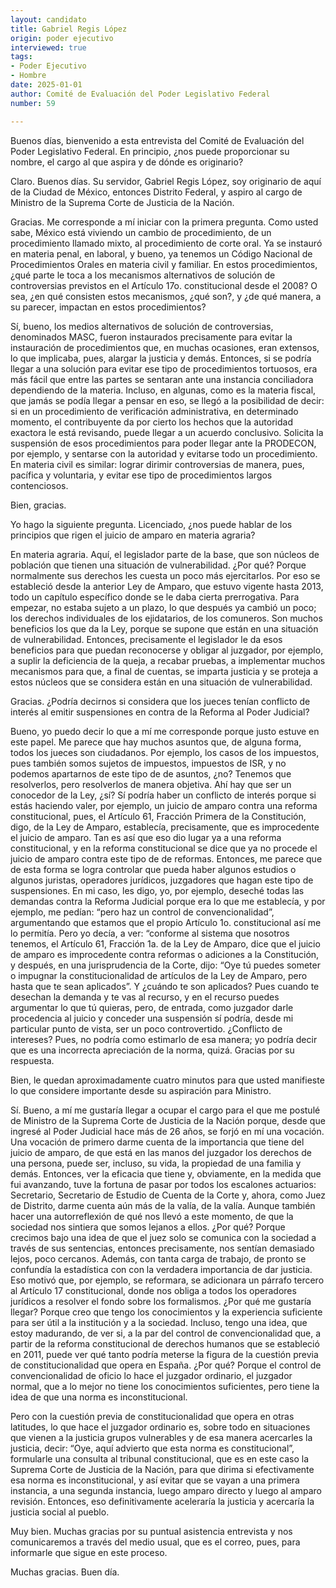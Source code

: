 ```yaml
---
layout: candidato
title: Gabriel Regis López
origin: poder ejecutivo
interviewed: true
tags:
- Poder Ejecutivo
- Hombre
date: 2025-01-01
author: Comité de Evaluación del Poder Legislativo Federal
number: 59

---
```


Buenos días, bienvenido a esta entrevista del Comité de Evaluación del Poder Legislativo Federal. En principio, ¿nos puede proporcionar su nombre, el cargo al que aspira y de dónde es originario?

Claro. Buenos días. Su servidor, Gabriel Regis López, soy originario de aquí de la Ciudad de México, entonces Distrito Federal, y aspiro al cargo de Ministro de la Suprema Corte de Justicia de la Nación.

Gracias. Me corresponde a mí iniciar con la primera pregunta. Como usted sabe, México está viviendo un cambio de procedimiento, de un procedimiento llamado mixto, al procedimiento de corte oral. Ya se instauró en materia penal, en laboral, y bueno, ya tenemos un Código Nacional de Procedimientos Orales en materia civil y familiar. En estos procedimientos, ¿qué parte le toca a los mecanismos alternativos de solución de controversias previstos en el Artículo 17o. constitucional desde el 2008? O sea, ¿en qué consisten estos mecanismos, ¿qué son?, y ¿de qué manera, a su parecer, impactan en estos procedimientos?

Sí, bueno, los medios alternativos de solución de controversias, denominados MASC, fueron instaurados precisamente para evitar la instauración de procedimientos que, en muchas ocasiones, eran extensos, lo que implicaba, pues, alargar la justicia y demás. Entonces, si se podría llegar a una solución para evitar ese tipo de procedimientos tortuosos, era más fácil que entre las partes se sentaran ante una instancia conciliadora dependiendo de la materia. Incluso, en algunas, como es la materia fiscal, que jamás se podía llegar a pensar en eso, se llegó a la posibilidad de decir: si en un procedimiento de verificación administrativa, en determinado momento, el contribuyente da por cierto los hechos que la autoridad exactora le está revisando, puede llegar a un acuerdo conclusivo. Solicita la suspensión de esos procedimientos para poder llegar ante la PRODECON, por ejemplo, y sentarse con la autoridad y evitarse todo un procedimiento. En materia civil es similar: lograr dirimir controversias de manera, pues, pacífica y voluntaria, y evitar ese tipo de procedimientos largos contenciosos.

Bien, gracias.

Yo hago la siguiente pregunta. Licenciado, ¿nos puede hablar de los principios que rigen el juicio de amparo en materia agraria?

En materia agraria. Aquí, el legislador parte de la base, que son núcleos de población que tienen una situación de vulnerabilidad. ¿Por qué? Porque normalmente sus derechos les cuesta un poco más ejercitarlos. Por eso se estableció desde la anterior Ley de Amparo, que estuvo vigente hasta 2013, todo un capítulo específico donde se le daba cierta prerrogativa. Para empezar, no estaba sujeto a un plazo, lo que después ya cambió un poco; los derechos individuales de los ejidatarios, de los comuneros. Son muchos beneficios los que da la Ley, porque se supone que están en una situación de vulnerabilidad. Entonces, precisamente el legislador le da esos beneficios para que puedan reconocerse y obligar al juzgador, por ejemplo, a suplir la deficiencia de la queja, a recabar pruebas, a implementar muchos mecanismos para que, a final de cuentas, se imparta justicia y se proteja a estos núcleos que se considera están en una situación de vulnerabilidad.

Gracias. ¿Podría decirnos si considera que los jueces tenían conflicto de interés al emitir suspensiones en contra de la Reforma al Poder Judicial?

Bueno, yo puedo decir lo que a mí me corresponde porque justo estuve en este papel. Me parece que hay muchos asuntos que, de alguna forma, todos los jueces son ciudadanos. Por ejemplo, los casos de los impuestos, pues también somos sujetos de impuestos, impuestos de ISR, y no podemos apartarnos de este tipo de de asuntos, ¿no? Tenemos que resolverlos, pero resolverlos de manera objetiva. Ahí hay que ser un conocedor de la Ley, ¿sí? Sí podría haber un conflicto de interés porque si estás haciendo valer, por ejemplo, un juicio de amparo contra una reforma constitucional, pues, el Artículo 61, Fracción Primera de la Constitución, digo, de la Ley de Amparo, establecía, precisamente, que es improcedente el juicio de amparo. Tan es así que eso dio lugar ya a una reforma constitucional, y en la reforma constitucional se dice que ya no procede el juicio de amparo contra este tipo de de reformas. Entonces, me parece que de esta forma se logra controlar que pueda haber algunos estudios o algunos juristas, operadores jurídicos, juzgadores que hagan este tipo de suspensiones. 
En mi caso, les digo, yo, por ejemplo, deseché todas las demandas contra la Reforma Judicial porque era lo que me establecía, y por ejemplo, me pedían: “pero haz un control de convencionalidad”, argumentando que estamos que el propio Artículo 1o. constitucional así me lo permitía. Pero yo decía, a ver: “conforme al sistema que nosotros tenemos, el Artículo 61, Fracción 1a. de la Ley de Amparo, dice que el juicio de amparo es improcedente contra reformas o adiciones a la Constitución, y después, en una jurisprudencia de la Corte, dijo: “Oye tú puedes someter o impugnar la constitucionalidad de artículos de la Ley de Amparo, pero hasta que te sean aplicados”. Y ¿cuándo te son aplicados? Pues cuando te desechan la demanda y te vas al recurso, y en el recurso puedes argumentar lo que tú quieras, pero, de entrada, como juzgador darle procedencia al juicio y conceder una suspensión sí podría, desde mi particular punto de vista, ser un poco controvertido. ¿Conflicto de intereses? Pues, no podría como estimarlo de esa manera; yo podría decir que es una incorrecta apreciación de la norma, quizá.
Gracias por su respuesta.

Bien, le quedan aproximadamente cuatro minutos para que usted manifieste lo que considere importante desde su aspiración para Ministro.

Sí. Bueno, a mí me gustaría llegar a ocupar el cargo para el que me postulé de Ministro de la Suprema Corte de Justicia de la Nación porque, desde que ingresé al Poder Judicial hace más de 26 años, se forjó en mí una vocación. Una vocación de primero darme cuenta de la importancia que tiene del juicio de amparo, de que está en las manos del juzgador los derechos de una persona, puede ser, incluso, su vida, la propiedad de una familia y demás. Entonces, ver la eficacia que tiene y, obviamente, en la medida que fui avanzando, tuve la fortuna de pasar por todos los escalones actuarios: Secretario, Secretario de Estudio de Cuenta de la Corte y, ahora, como Juez de Distrito, darme cuenta aún más de la valía, de la valía. Aunque también hacer una autorreflexión de qué nos llevó a este momento, de que la sociedad nos sintiera que somos lejanos a ellos. ¿Por qué? Porque crecimos bajo una idea de que el juez solo se comunica con la sociedad a través de sus sentencias, entonces precisamente, nos sentían demasiado lejos, poco cercanos. 
Además, con tanta carga de trabajo, de pronto se confundía la estadística con con la verdadera importancia de dar justicia. Eso motivó que, por ejemplo, se reformara, se adicionara un párrafo tercero al Artículo 17 constitucional, donde nos obliga a todos los operadores jurídicos a resolver el fondo sobre los formalismos. ¿Por qué me gustaría llegar? Porque creo que tengo los conocimientos y la experiencia suficiente para ser útil a la institución y a la sociedad. Incluso, tengo una idea, que estoy madurando, de ver si, a la par del control de convencionalidad que, a partir de la reforma constitucional de derechos humanos que se estableció en 2011, puede ver qué tanto podría meterse la figura de la cuestión previa de constitucionalidad que opera en España. ¿Por qué? Porque el control de convencionalidad de oficio lo hace el juzgador ordinario, el juzgador normal, que a lo mejor no tiene los conocimientos suficientes, pero tiene la idea de que una norma es inconstitucional.

Pero con la cuestión previa de constitucionalidad que opera en otras latitudes, lo que hace el juzgador ordinario es, sobre todo en situaciones que vienen a la justicia grupos vulnerables y de esa manera acercarles la justicia, decir: “Oye, aquí advierto que esta norma es constitucional”, formularle una consulta al tribunal constitucional, que es en este caso la Suprema Corte de Justicia de la Nación, para que dirima si efectivamente esa norma es inconstitucional, y así evitar que se vayan a una primera instancia, a una segunda instancia, luego amparo directo y luego al amparo revisión. Entonces, eso definitivamente aceleraría la justicia y acercaría la justicia social al pueblo.

Muy bien. Muchas gracias por su puntual asistencia entrevista y nos comunicaremos a través del medio usual, que es el correo, pues, para informarle que sigue en este proceso.

Muchas gracias. Buen día.


